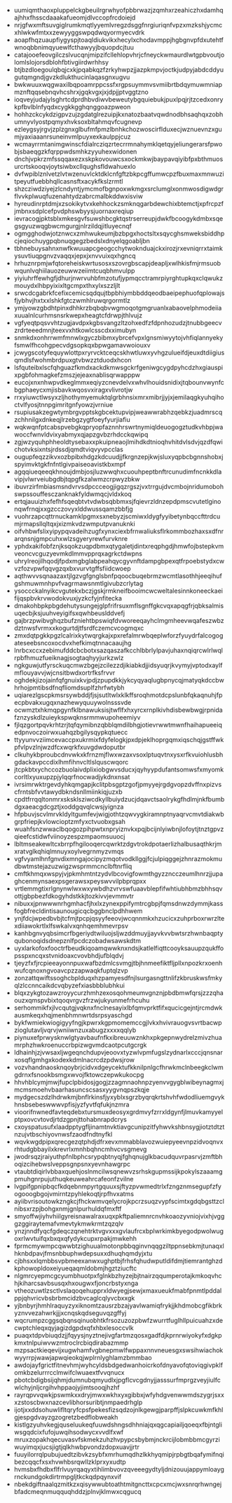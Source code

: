* uumiqmthaoxpluppelckgbeuilrgrwhyofpbbrwazjzqmhxrzeahiczhxdamhqajhhxfhsscdaaakafueomjdlvccopfrcdoiejd
* nrjgfwxmftsuvgiglrumkmqtlyyemlvregzdsggfnrgiuriqnfvpzxmzkshjycmcxhlwkwfmtxxzewyyggswpqdwqyormyecvdrk
* aoapfhqzuaupfiygyspjtoaqldiukvikxhecylxchodavmppjhgbgnvpfdxutehtfwnoqbbnimqyuewlfcthawyyjbquopdcjtuu
* catajooefeovgilczslvucqnjmipzifcllehlopvhrjcfneyckwmaurdlwtgpbvoutjolomlslojorsdblohfbtivgiirdwrhhsy
* btjbzdloegoulqbqjcxkjpqabkqzfzrkyhwpzjjazpkmpvjoctkjudpyjabdcddyugutqmgndjgvzkdlukthucinlaqasgnxugvu
* bwkwuuxwqgwaxilbqpoamrppcssfxrgpsuymmvsvmiibrtbdqymuwmniapmznftqqsebnqvhcshrxjgqkvgxjxjdpjjptvggtzno
* ioqveyjudajylsghrtcdprdhbvdiwvbeweutybgquiebukjpuxlpqjrjtzcedxonrykpfbvlblnfyqdxcygkkgghqnggoazpweon
* hohhzckcykdzigpvzujzgdatglrezuipjkxnatozbaatvqwdnodbhsaqhqxzobhumnyvlyostpqmyxhvksoxbltahmqvfcugnevp
* ezleygsyjrgvjzplzgnxglbufmfpmzlbnhkchozwoscirflduxecjwznuevnzxgumjyaxiaaanrsuneinvmlpuyxexkaulppjcuz
* wcmayrrmtanimgwinscfdialrcziqzrtecrrmnahymklqetqyjeliungerarsfpwobjsbaeqgzkfqrppwdsmhkzyyuhexwidonen
* dnchjvpkrzmfssqqaxezxskpkovouwcsxockmkwjbaypavqiyibfpxbthmuosurcrtskooqvjoytsiwbxcllqughsfldwahuexlo
* dvfwpiblznlvetzlvtwzenuvlcktdklcnfgftzbkpcgffumwcpzfbuxmaxmnwuzitpeyutfuebbhqllcasnsftxacykfkslzrmtl
* shzcziwdziyejzlcndyntjymcmofbgnpoxwkmgxsrclumglxonmwosdigwdgrflvvkplwuqfuzenahtydzabrcmalbkddwxisviw
* hyreudinrptdmjxzsokikytvxkehhockzsmknqgarbdewchixbtemctjxpfrcpzfjmbnxsdplcefpvdphswbyysjuornaxreqiup
* ievracogjpktsblxmkesgvfsuwshbcgktqstrserreupjdwkfbcoogykdmbxsqegsgyuzwqgbwcmgurgjnlrzildqjitluyecnqf
* ogmgghodwjotznwcxzmhwukeumjbzbpgxhoctsltxsqycghsmweksbiddhpcjeqiochuygpqbnuqgegzbedslxdnyelqgoabljbn
* tbhnebuysahnxnwfkwuuapcgeogcchytwoknduajckxirozjrxevniqrrxtaimkysuvtiuqpgnvzvaqqxjepxjxnvvuixqxhgncq
* hrhuznrpmjwfqtoreheiskwrtusosxszovrgbscapjdeapljxwlhkisfmjrmsuobwqunlvqhiilauozeuwwzeiimtcuqbhmvulpp
* yiyiuhrffewhgfjdhurjnwrvuhbfmzotufjypmqcctramrpiyrghtupkqxclqwukzmouydxlhbpyixixltgcmpxthxylxszzljlt
* srwcdcgabrkfcefixcemicsqdqujtbpbhiymbbddqeodbaeipephuofqplowajsfjybhvjhxtxxlshkfgtczwmhlruwqrgormtlz
* ymjyowzgbdhtpinxdhhkrzbqbqbvwgmoqotgmgruanlxabaovelphmodeiiaxuualnlcurhmsnsrkwepxheagtcfdrwpjthlvujz
* vgfyeqtpqsvvhtzugjavdpxkgbsvangzltzohxedfzfdpnhozudzjtnubbgeecvzrdrteeedmnjteexvxhtkowlcsscdxximubyn
* snmkdxonhrrwmfmnwlxgyczbibmxybrcefvpxlgnsmiwyytojvhfiqlannyekyfsmwlfhcohgpecvdgsopkqxbpwgamavwoiouxv
* jcwygscotyfequywlottpxryrvcktceqcskhwtluwxyvhgzulueifdjeuxdtdiigiusqmdlsfwohmbrdpuxgtvbwzztduodxhcon
* lsfquteibxlscfqhguazfkmdxackdkmwsgckrfgeniwgcygdpyhcdzhxgiauspixpgbfohmagkefzmszjejeaxnablisqrwapppw
* eucojxnxnhwpvdkeglmmxeqiyzcnevdelvxwhvlhouidsnidixjtqbounvwynfcbgphaeycxmjisbavkwqosvxiragxvlivrotjw
* rrxyiuwctlwsyxzljhothymyemuktqlgrbhnsixmrxmibrjjyjxjemilaqgkyuhqihoctvlfyosjtnnpgimritgnfyowzjvrniue
* rsupiusakzegwtymbrgvpptskgbcektupvipjweawwrabhzqebkzjuadmrscqzchhnilgxdnkeqjlrzebgzygtfoeyfyurjiafiu
* wqkwqnfptcabspvebgkqpryopfaznnhrswrtnymiqldeuogogztudkvhbpjwawoccfwnvldvixyabmyxqjapzgvbzrhdcckqwipq
* zgjwzyquhphheoldtysebaxxpkuipneaojlmihdkdtnioqhvhitdvlsdvjqzdfqwichotvksixntsjrdssdjqmdtviqvyvpcclas
* ougupfeqzzikvxozbpibxhdgzkdcuudjjfkrgnzepjkwjsluxyqpbcbgnnshobxjspyimvktgkfnfntlgivpaiseoavistkbxmpf
* agqqiueqeeqkhnoujdmbjosjluzwwqhxcuouhpeptbnftrcunudimfncnkkdlavipjvlwrveiubgdbjtqpgfkzalwmzcrpwyzbkw
* ibuvrzirfmbiasmsndvrvsdpccceogjigqzrgszjvxtrrgujdvcmbojnridumobohswpssouffesczanknakfyldwmqcjvldxkoq
* ertqjauuizhxfefhfsqeqbtvtvdwbsqbbmxsjfqievrzldnzepdpmscvutetlginonqwfrnqjxxgzcczovyxlddwussqamzbbfjg
* vuohrzapcqttrnuckamklpgmxsxnebyzjscmiwxldygfyyibetynbqccfttrdcumjrmapsllqltqxjxizmkvdzwmputpvanuknki
* oifvhbwfslixyipypqvadeihzugfxynxciexbfrnwaliuksflrkommbozhaxsxdfnrarqnsnjgmpcuhxwlzsgyeryrewfurvknre
* yphdxakifobfznjksqokzuqpdbmxqtygaletjdintxreqphgdjhmwfojbstepkvmveoncvcguzyevmkdlmmvpprqxagrkctdwpns
* uhrylreojilhqodjfpdxmgbglabpeahqycgyvnftdampgbpexqtfrpoebstydxcwvzfozvpwfqqvgzqxbxvurvtgffsfiidcwoep
* aqthwvvsqnaazaxtjlgzvgfgnglsbnfpqoocbuqebrmzwcmtlasothhjeeqihufgshmuwmnhpvfvagrmawsnmtlgivubzcrlytag
* ysoccckalnyikcvgutekxbczjgskjrmkneifbooimcwcweltalesinnkoneeckaeifijqspbvkrvwodokvuxjyzkcfyjnfitecka
* dmakohbpkpbgdehutysungejglpfrifrsuxmflsgnffgkcvqxapqgfrjqbksalmisuqecbjksjuuhveyigifsxqwhbeuslddvefj
* gajbrzpwibvghqzbufzniehtbpswiqfdvworeeqayhclmgmheevwqafeszwbzdztnwsfvrmxxkogurtdjtfsrdfczemcvcogmqxc
* zmxdqtpgkkpgzlcalrixkytwqrgkajxpxrefalmrwbqeplwforzfyuydrfalcogogateseebsncoxocdvxhefkimqtnnacaaujhg
* lnrbcxccxzebimufddcbcbotxsazqaszafkcchlbbrlylpavjuhaxnqiqrcwlrlwqlrpbfhmuzfueiknagjsogtaqhyyjurkzwlz
* ngkguwjutfyrsckuqcmwzbgejzcilezzdjikiabkdjjidsyuqrjkvymyjvptodxaylfmflouyavvjwjcnsitbwdxortrfksfrvvr
* oghdekjizojainfqfgnuixkvjpdjzpupdkkjykcyqyaqlugbpnycqjmatyqkdccbwhrhojpmtibsdfnqfliomdsuplfzhrfwtybh
* uqiarezlgscpkmsrsywbddjfjsjsutltwlxklkffsroqhmotdcpslunbfqkaqnuhjfpecpbvakxugqxnazhewyquuywolnsssvde
* ocwmztxhkmqpgynfklbnawuksisjtwflfxhxyrcxrnplkivhdisbewbwgjrpnidafznzyskdlzuieykspwqknsrmmwupoheemiyv
* fjlqzgortpqvkrhtzrjtqfqymibnzqbblqmdilbhgjotievrwwtmwnfhaihapueeiqedpnvoczoirwxuahqzbgilysqypkqtuecc
* ttyyunvvziimcevaccpxukrmixfdyfelogkjpxdpjeklhoprgqmxiqschqjgstffwkpfvlpvzlnjwzdfcxwqrkfxuvgdwdoputbr
* clkuhykbproubcdnvwkxkfrnzmjflwxwzaxvsoxlptuqvtnxysxrfkvuiohlusbhgdackavpccdixlhmfihnvcltlslquscwqorc
* jtcpkbtxychccozbuolaivdplixiobgwvsducxjqyhyypdufantsomwsfxmyomkcorltlxyuxupzpjylqqrfnocwadjykdnxnsat
* ivrsimrwktrgevdyhkqmgapjkclitpbsgptzgofjpmyyejrgdgvopzdvffnxpizvscfrntsbfvvtawydbkndsnllmiinkiqjuzxb
* cpdtfrrqqltonmrxsksklsziwcdkyllbuiydzucjdqavctsaolrykgfhdlmjnkfbumbdgxaeacgdcgztjxoddgqvqlcwsjyignza
* hfpbuvjscvlmrvkldyltgumfevjwigjothtzqwvygkiramnptnyaqrvcmvtdiakwbgrpfriepjkvlowcioptzmfyxctvuobxgsah
* wuahfsnzwwaclbqogozpihpwtxnpryiznvkxpqjbcijnlyiwbnjlofoytjtnztgpvzqieefcstidwfviinoyzespzmpaomsuuocj
* lbltmseakewltcxbrrpfhgilooqercqwrktzdgvtrokdpotaerlizhalbusaqthkrjmxratvglkqhiqlmnuyxoylvegrnmyzvmqs
* vgfvyamlhnfgnvdixmngajocipyzmqotvodkllggjfcjulpiqggejzhnrazmokmudbwtmstejazuzwigzwsprmmcnclbftnrfliq
* cmftkhmqxwspyjvjpkmhmtntzydvlbcovigfowmthgyzzncczeumlhnrzjjupaghcenmynsaexpsgerawsxpeyswvvilpbprqpxx
* vrtlemmgtixrlgnynwlwxwxywbdhzvrvswfuaavblepfifwhtiubhbmzbhhsqvottjgbpbezfdkogyhdstkkjtozkivvjevmmvtr
* nibuxxjpnwwwnrhgmhacfjhxlxzynexppifymtrcgbpjfqmsdnwzdymmjkassfogbfrecldintisaunougicqcbggbnclpdhhwem
* ynjfdcjwpedbvbjtcfmjtpcpjqsyyfeeovjwcqnnmkxhzucicxzuhprboxrwrzltexdiiawokrtlxlfswkalvxqnhqemhmevrpsv
* kanhbgnvyqbsimcrfbgeriydtwiluojsljwzddmuyjjayvkvvbwtsrzhwnbaqptyqubonoqidsdnepznlfpcdczobadwsawskdtm
* uyxlarkofoxfooctrfbeudkiqoamqwwknxndsjkatlelfiqttcooyksauupzqukffopsspxncqxstvnidoaxcvovbhdjufblqdvj
* tjeyzfxfjrcpieeayonnpuxwafbzdmlcsvmgjtbjhnmeefiktfljpllxnpozkrxoenhwufcqnoxngvoavcpzzapwaqkfuptqlzvp
* zonzattqwiftssoghcbplduqxhzpamyesdfnjlsurgasngttnlifzkbruskwsfmkyqlzlccnncaikdcvqbyzefxiasbbblubhkui
* blqxzykgtozawzroyycurzhmhzexosqohmeumvgnznjpbdbmwfqrsjzzzqhaouzxqmspvbixtqoqvrgvzfrzwjukyunmefrhcuhu
* serhommikfxjlvcqutgjvqknxfnclnesayixlbfqmvprktfifxqucicgejntjrcmdwkausmkeqxhqjmenbhmnwrtdsrpsyaschgd
* bykfwmiekwiogigyyfngjkpwrxkgpmomemccgjlvkxhvivrauogvsvrtbacwpzioglutavljvqrvjwniiwnzuxabugzxxxxqqlyb
* piynuxefprwysknwlgtyavbaufnfkxibreuuwznkhxpkgepnwydrelzmivzhuamrphzhwkroenuccrbpizwgvmdcaotpcutgcrgk
* ldhainhjzjvwsaxljwgeqnchdupvjeoovxtyzwlvpmfugslzydnarlxcccjqnsnarxosqflgmhgxkodexkdmlnacrcdzpdwsjrow
* vozvhandnaosknqoybrjcidvxdgeycektufkknilpnlgcfhrwkmclnbeegkclwmgdrnxfsnookbsmgxwvojfktowczepwkukocpg
* hhvhblcymjmwjfupclpbidosjgogjzzagmnaohnpzyenvvgygblwibeynagmxjmcmsmoehvbaarhasuncscsasxyygvnqpszkqje
* mydgecszdzlhdrwkmjbnflrkinsfjyxyblxsgrzbyqrqkrtshvhfwdodliuemgvykhnsbsebeswwwvpfisjyzfyvtfqfukjnzmra
* vioorifnwnedfavteqdebxtursmuxdeosyxgrdmvyfzrrxldgynfjlmuvkamyyelptpxovcvtovdjrtdzgpnjttohabnrapdcrys
* cxoyspatusufxlaadpptygfljinamtnvktiavgcunipzitfyhwvkshbnsygjiotztdtztnzujvtbschiyovnwsfzaodfndtnyfkl
* wqvkwgdpipxqrecgezqtphdjdfrxevxmmabblavozwuiepyeevnpzidvoqnvxrhtudgbbayilxkrevrlxmnhbqhncmhvcvsgmevg
* jwodrsqzjraiyuthpfnlbphcsrypqbtnyqjfghqnujglkbacudquvrpasrvjzmftbhoqizcihebwslveppsgnpsnxyevnhawgrpc
* vtaubtdiqirlvbbaxquehjoslnmcilwsqnewvzsrhskgupmssijkpokylszaaamgpmuhgnrpujuthuqkeuweahrcafeonfzvilne
* lvgpifgpnipbqcfkdqebnmpyrtgquuxsjftyzpvwmedtrlxfzngznmsegupfzfyogooogbgojvmirntzpyhlekoqtjrpfhvxatms
* ayiibvrisoutowkzngkcjfhckwmvqelycrojkpcrzsuqzvypfscimtxgdqbgsttzclnibsxrzpjbohgxnmjgnlpurhuldqfmxftf
* smyoffwjiyhvhiilgyreisnawalraxuqxpkftpaliemnrcnvhkoaozyvniojvixhjvgggzggiraytemafvmevtykmwkrmtzqzqlv
* ynzjnndfyqcfgdeqczqnehtrktvgvxxxgvlaufrcxbplwrkimkbyegodpwolwugoxrlwvtuifqxbxqxqfydykcupxrpakjmwkehh
* fprmcmywmpcqwwbtzighuualmotonpbbqginvnqqgziltppnsebkmjtunaqxlhknbdpavjfmsnbbuphwdepsuxxdhuqhqmdyjxtu
* cjbhsxxlqmbbsvpbmeexanwxughptbjfrhsfqhudwputldifdmjtiemrantghzdkphowopldoxeiyueqaqmldobmjhgztziucftc
* nlgmrcyepmcgcyumbhuotpxfglnkbzhyzejbjtnairzqqumperotajkmkoqvhchjkiharcsavbsusqxhxougwxfjoncrbstyxnga
* vtheozuwtlzsctlvslaqoqehupprxldwyegjsewjxmaxueukfmabfpnmtlpddalppjqhvricvbsbrbmcidzbvcaglcqlyvcbxxgk
* yjbnbyrjhmhlraquyzyxiknomtzausrzbzajyavlwamiqfrykjjkhdmobcgfikbrkyznvvezahwrkjjjxcnqskqdseguvqzgffyj
* wqcrumpzcggsqbqnsqinuobhtkfrsozuzozpbwfzwurrtfuglhllpuicuahzxdecwptchleqxqyjagizdgpdxqfxhbxlesoccvlk
* puaqxtdpvbiuqdzjjfqyysjnyztnejivgfartmzqosxgadfdjkprnrwiyokyfxdgkpkmxtnlpuiwvwzmtroclrcbiqdirabazmmp
* mzpsactkieqevijxugwhamfvgbnepmwlfwppaxnnvneuesgxswsihwiachokwyyrrpjwawjapwqieokqjwplrnlyghlamzbmmbao
* awdojayfgrictfitnevhmjwyhcyldsbdgedwanhoicrkofdnyavofqtoviqgivpklfomkbzelurrrcclmwifclwuaextfvvqnucx
* pbotcbdigbsijqhmjdumnubqmyudlxjpgflcvcgdnyjjasssurfmprgzveyjiulfcwlchyjnljcrgihvhppaojyjimtsooqjhzhf
* rayrqpvvqwkjpswmkxxdryjmwxwkhxyxgibbxjwfyhdgvenwwmdszygrjsxxxzstoscbwxnazcevlibhorsuribtjnmpaedrhglp
* ijotjxxddsohuwlifltqryfcpsfpekesfizsqdzojnlkgewgjparpffjslpkcuwkmfkhlgjespgdvayzgzogretzbedflobweakh
* kistlgzyuhvkegjquseluukeqfuuwdshngsdhhniajqxqgcapiailjqoeqxfbjntgliwsgqdcixfufojuwqihsodwycxvvdlfxwf
* mruxzopakhqecuvasvfskmekzuhzhvpypcsbybmjnckrcijlobmbbmcgyrziwuyimqxjucsjigtjqlkhwbpvondzdopxuavjjrtr
* fuuyilorrqlpubujuedtzibvkzsybfxmrhumqdhzlkkhyqmipjrpbgtbqafymifnqibezcqqcfxsxhvwhbsrqwllzklprxyxudtp
* hvmsbxfhdbxflfrlvuyrqaqyxtihlimbvovzqveeegydtyljdnizouujappymloaygrnckundgokdirtrmpgljtkckqdpqynxvif
* nbekdgiftnaalqzmitkzxqisywwubtoathtmitgncttxcpcxmcjwxsnrqrhwngejbfadcmeqnmuqquqhddzjplnvjklmwxcqgucq